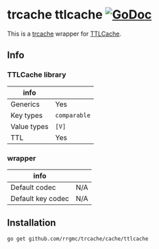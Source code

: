 # trcache ttlcache [![GoDoc](https://godoc.org/github.com/rrgmc/trcache/cache/ttlcache?status.png)](https://godoc.org/github.com/rrgmc/trcache/cache/ttlcache)

This is a [trcache](https://github.com/rrgmc/trcache) wrapper for [TTLCache](github.com/jellydator/ttlcache).

## Info

### TTLCache library

| info        |              |
|-------------|--------------|
| Generics    | Yes          |
| Key types   | `comparable` |
| Value types | `[V]`        |
| TTL         | Yes          |

### wrapper

| info              |     |
|-------------------|-----|
| Default codec     | N/A |
| Default key codec | N/A |

## Installation

```shell
go get github.com/rrgmc/trcache/cache/ttlcache
```
